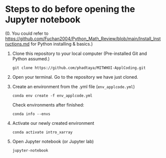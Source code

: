 # Steps to do before opening the Jupyter notebook

(0. You could refer to https://github.com/Fuchan2004/Python_Math_Review/blob/main/Install_Instructions.md for Python installing & basics.) 

1. Clone this repository to your local computer (Pre-installed Git and Python assumed.)

   `git clone https://github.com/phadtaya/MITWHOI-ApplCoding.git`

3. Open your terminal. Go to the repository we have just cloned.

4. Create an environment from the .yml file (`env_applcode.yml`)

   `conda env create -f env_applcode.yml`

   Check environments after finished:

   `conda info --envs`

5. Activate our newly created environment

   `conda activate intro_xarray`

7. Open Jupyter notebook (or Jupyter lab)

   `jupyter-notebook`
